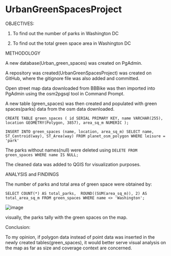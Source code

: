 # UrbanGreenSpacesProject
OBJECTIVES:

1. To find out the number of parks in Washington DC

2. To find out the total green space area in Washington DC



METHODOLOGY

A new database(Urban_green_spaces) was created on PgAdmin.

A repository was created(UrbanGreenSpacesProject) was created on GitHub, where the gitignore file was also added and committed.

Open street map data downloaded from BBBike was then imported into PgAdmin using the osm2pgsql tool in Command Prompt.

A new table (green_spaces) was then created and populated with green spaces(parks) data from the osm data downloaded.

`CREATE TABLE green_spaces (
id SERIAL PRIMARY KEY,
name VARCHAR(255),
location GEOMETRY(Polygon, 3857),
area_sq_m NUMERIC
);`


`INSERT INTO green_spaces (name, location, area_sq_m)
SELECT name, ST_Centroid(way), ST_Area(way)
FROM planet_osm_polygon
WHERE leisure = 'park'`


The parks without names(null) were deleted using 
`DELETE FROM green_spaces
WHERE name IS NULL;`

The cleaned data was added to QGIS for visualization purposes.

ANALYSIS and FINDINGS

The number of parks and total area of green space were obtained by:

`SELECT COUNT(*) AS total_parks, 
ROUND((SUM(area_sq_m)), 2) AS total_area_sq_m
FROM green_spaces
WHERE name <> 'Washington';`



![image](https://github.com/isackwalube/UrbanGreenSpacesProject/assets/156945477/270b4d46-4b9e-41f4-9337-9f762d4899dd)

visually, the parks tally with the green spaces on the map.

Conclusion:

To my opinion, if polygon data instead of point data was inserted in the newly created tables(green_spaces), it would better serve visual analysis on the map as far as size and coverage context are concerned.











